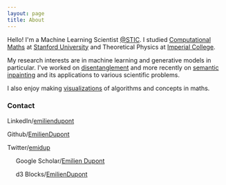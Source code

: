 ```yaml
---
layout: page
title: About
---
```



Hello! I'm a Machine Learning Scientist [@STIC](http://www.slb.com/about/rd/technology/stic.aspx). I studied [Computational Maths](https://icme.stanford.edu/) at [Stanford University](https://www.stanford.edu/) and Theoretical Physics at [Imperial College](https://www.imperial.ac.uk/).


My research interests are in machine learning and generative models in particular. I've worked on [disentanglement](https://arxiv.org/abs/1804.00104) and more recently on [semantic inpainting](https://arxiv.org/abs/1802.03065) and its applications to various scientific problems.


I also enjoy making [visualizations](https://emiliendupont.github.io/visualizations/) of algorithms and concepts in maths.


### Contact
<i class="fa fa-linkedin"></i> LinkedIn/[emiliendupont](https://linkedin.com/in/emiliendupont)

<i class="fa fa-github"></i> Github/[EmilienDupont](https://github.com/EmilienDupont)

<i class="fa fa-twitter"></i> Twitter/[emidup](https://twitter.com/emidup)

<img src="{{ site.url }}/imgs/gscholar_icon.png" style="float: left; align: bottom; width:16px;">&nbsp;Google Scholar/[Emilien Dupont](https://scholar.google.com/citations?user=IY5WyIEAAAAJ&hl=en)

<img src="{{ site.url }}/imgs/d3_icon.png" style="float: left; align: bottom; width:16px;">&nbsp;d3 Blocks/[EmilienDupont](https://bl.ocks.org/EmilienDupont)
